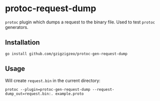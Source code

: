 # protoc-request-dump

`protoc` plugin which dumps a request to the binary file. Used to test `protoc` generators.

## Installation

```
go install github.com/gzigzigzeo/protoc-gen-request-dump
```

## Usage

Will create `request.bin` in the current directory:

```
protoc --plugin=protoc-gen-request-dump --request-dump_out=request.bin:. example.proto
```